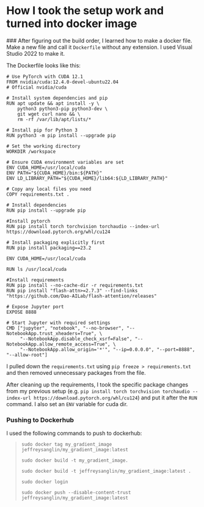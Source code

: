 # How I took the setup work and turned into docker image
﻿### After figuring out the build order, I learned how to make a docker file.
Make a new file and call it `Dockerfile` without any extension. I used Visual Studio 2022 to make it.

The Dockerfile looks like this:
```
# Use PyTorch with CUDA 12.1
FROM nvidia/cuda:12.4.0-devel-ubuntu22.04
# Official nvidia/cuda

# Install system dependencies and pip
RUN apt update && apt install -y \
    python3 python3-pip python3-dev \
    git wget curl nano && \
    rm -rf /var/lib/apt/lists/*

# Install pip for Python 3
RUN python3 -m pip install --upgrade pip

# Set the working directory
WORKDIR /workspace

# Ensure CUDA environment variables are set
ENV CUDA_HOME=/usr/local/cuda
ENV PATH="${CUDA_HOME}/bin:${PATH}"
ENV LD_LIBRARY_PATH="${CUDA_HOME}/lib64:${LD_LIBRARY_PATH}"

# Copy any local files you need
COPY requirements.txt .

# Install dependencies
RUN pip install --upgrade pip

#Install pytorch
RUN pip install torch torchvision torchaudio --index-url https://download.pytorch.org/whl/cu124

# Install packaging explicitly first
RUN pip install packaging==23.2

ENV CUDA_HOME=/usr/local/cuda

RUN ls /usr/local/cuda

#Install requirements
RUN pip install --no-cache-dir -r requirements.txt
RUN pip install "flash-attn>=2.7.3" --find-links "https://github.com/Dao-AILab/flash-attention/releases"

# Expose Jupyter port
EXPOSE 8888

# Start Jupyter with required settings
CMD ["jupyter", "notebook", "--no-browser", "--NotebookApp.trust_xheaders=True", \
     "--NotebookApp.disable_check_xsrf=False", "--NotebookApp.allow_remote_access=True", \
     "--NotebookApp.allow_origin='*'", "--ip=0.0.0.0", "--port=8888", "--allow-root"]
```
I pulled down the `requirements.txt` using `pip freeze > requirements.txt` and then removed unnecessary packages from the file.

After cleaning up the requirements, I took the specific package changes from my previous setup (e.g. `pip install torch torchvision torchaudio --index-url https://download.pytorch.org/whl/cu124`) and put it after the `RUN` command. I also set an `ENV` variable for cuda dir.

### Pushing to Dockerhub
I used the following commands to push to dockerhub:
> `sudo docker tag my_gradient_image jeffreysanglin/my_gradient_image:latest`
> 
> `sudo docker build -t my_gradient_image.`
> 
> `sudo docker build -t jeffreysanglin/my_gradient_image:latest .`
> 
> `sudo docker login`
> 
> `sudo docker push --disable-content-trust jeffreysanglin/my_gradient_image:latest`

